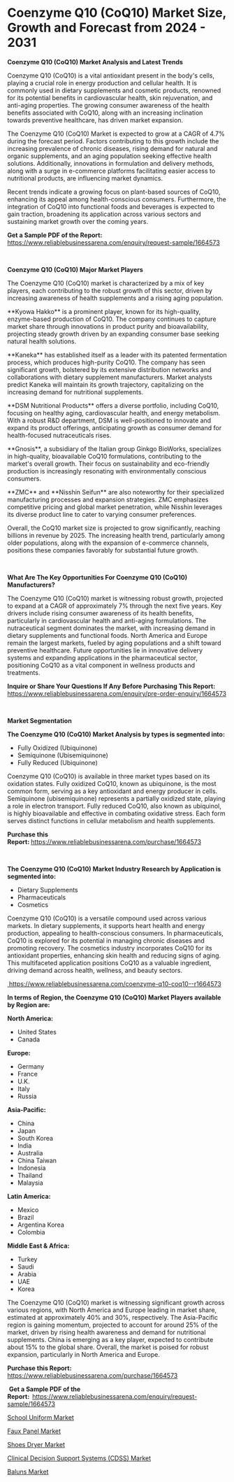 <p><h1>Coenzyme Q10 (CoQ10) Market Size, Growth and Forecast from 2024 - 2031</h1></p><p><strong>Coenzyme Q10 (CoQ10) Market Analysis and Latest Trends</strong></p>
<p><p>Coenzyme Q10 (CoQ10) is a vital antioxidant present in the body's cells, playing a crucial role in energy production and cellular health. It is commonly used in dietary supplements and cosmetic products, renowned for its potential benefits in cardiovascular health, skin rejuvenation, and anti-aging properties. The growing consumer awareness of the health benefits associated with CoQ10, along with an increasing inclination towards preventive healthcare, has driven market expansion.</p><p>The Coenzyme Q10 (CoQ10) Market is expected to grow at a CAGR of 4.7% during the forecast period. Factors contributing to this growth include the increasing prevalence of chronic diseases, rising demand for natural and organic supplements, and an aging population seeking effective health solutions. Additionally, innovations in formulation and delivery methods, along with a surge in e-commerce platforms facilitating easier access to nutritional products, are influencing market dynamics. </p><p>Recent trends indicate a growing focus on plant-based sources of CoQ10, enhancing its appeal among health-conscious consumers. Furthermore, the integration of CoQ10 into functional foods and beverages is expected to gain traction, broadening its application across various sectors and sustaining market growth over the coming years.</p></p>
<p><strong>Get a Sample PDF of the Report:&nbsp;</strong> <a href="https://www.reliablebusinessarena.com/enquiry/request-sample/1664573?utm_campaign=1284&utm_medium=2&utm_source=Github&utm_content=ia&utm_term=28092024&utm_id=coenzyme-q10-coq10">https://www.reliablebusinessarena.com/enquiry/request-sample/1664573</a></p>
<p>&nbsp;</p>
<p><strong>Coenzyme Q10 (CoQ10) Major Market Players</strong></p>
<p><p>The Coenzyme Q10 (CoQ10) market is characterized by a mix of key players, each contributing to the robust growth of this sector, driven by increasing awareness of health supplements and a rising aging population.</p><p>**Kyowa Hakko** is a prominent player, known for its high-quality, enzyme-based production of CoQ10. The company continues to capture market share through innovations in product purity and bioavailability, projecting steady growth driven by an expanding consumer base seeking natural health solutions.</p><p>**Kaneka** has established itself as a leader with its patented fermentation process, which produces high-purity CoQ10. The company has seen significant growth, bolstered by its extensive distribution networks and collaborations with dietary supplement manufacturers. Market analysts predict Kaneka will maintain its growth trajectory, capitalizing on the increasing demand for nutritional supplements.</p><p>**DSM Nutritional Products** offers a diverse portfolio, including CoQ10, focusing on healthy aging, cardiovascular health, and energy metabolism. With a robust R&D department, DSM is well-positioned to innovate and expand its product offerings, anticipating growth as consumer demand for health-focused nutraceuticals rises.</p><p>**Gnosis**, a subsidiary of the Italian group Ginkgo BioWorks, specializes in high-quality, bioavailable CoQ10 formulations, contributing to the market's overall growth. Their focus on sustainability and eco-friendly production is increasingly resonating with environmentally conscious consumers.</p><p>**ZMC** and **Nisshin Seifun** are also noteworthy for their specialized manufacturing processes and expansion strategies. ZMC emphasizes competitive pricing and global market penetration, while Nisshin leverages its diverse product line to cater to varying consumer preferences.</p><p>Overall, the CoQ10 market size is projected to grow significantly, reaching billions in revenue by 2025. The increasing health trend, particularly among older populations, along with the expansion of e-commerce channels, positions these companies favorably for substantial future growth.</p></p>
<p>&nbsp;</p>
<p><strong>What Are The Key Opportunities For Coenzyme Q10 (CoQ10) Manufacturers?</strong></p>
<p><p>The Coenzyme Q10 (CoQ10) market is witnessing robust growth, projected to expand at a CAGR of approximately 7% through the next five years. Key drivers include rising consumer awareness of its health benefits, particularly in cardiovascular health and anti-aging formulations. The nutraceutical segment dominates the market, with increasing demand in dietary supplements and functional foods. North America and Europe remain the largest markets, fueled by aging populations and a shift toward preventive healthcare. Future opportunities lie in innovative delivery systems and expanding applications in the pharmaceutical sector, positioning CoQ10 as a vital component in wellness products and treatments.</p></p>
<p><strong>Inquire or Share Your Questions If Any Before Purchasing This Report:</strong> <a href="https://www.reliablebusinessarena.com/enquiry/pre-order-enquiry/1664573?utm_campaign=1284&utm_medium=2&utm_source=Github&utm_content=ia&utm_term=28092024&utm_id=coenzyme-q10-coq10">https://www.reliablebusinessarena.com/enquiry/pre-order-enquiry/1664573</a></p>
<p>&nbsp;</p>
<p><strong>Market Segmentation</strong></p>
<p><strong>The Coenzyme Q10 (CoQ10) Market Analysis by types is segmented into:</strong></p>
<p><ul><li>Fully Oxidized (Ubiquinone)</li><li>Semiquinone (Ubisemiquinone)</li><li>Fully Reduced (Ubiquinone)</li></ul></p>
<p><p>Coenzyme Q10 (CoQ10) is available in three market types based on its oxidation states. Fully oxidized CoQ10, known as ubiquinone, is the most common form, serving as a key antioxidant and energy producer in cells. Semiquinone (ubisemiquinone) represents a partially oxidized state, playing a role in electron transport. Fully reduced CoQ10, also known as ubiquinol, is highly bioavailable and effective in combating oxidative stress. Each form serves distinct functions in cellular metabolism and health supplements.</p></p>
<p><strong>Purchase this Report:&nbsp;</strong><a href="https://www.reliablebusinessarena.com/purchase/1664573?utm_campaign=1284&utm_medium=2&utm_source=Github&utm_content=ia&utm_term=28092024&utm_id=coenzyme-q10-coq10">https://www.reliablebusinessarena.com/purchase/1664573</a></p>
<p>&nbsp;</p>
<p><strong>The Coenzyme Q10 (CoQ10) Market Industry Research by Application is segmented into:</strong></p>
<p><ul><li>Dietary Supplements</li><li>Pharmaceuticals</li><li>Cosmetics</li></ul></p>
<p><p>Coenzyme Q10 (CoQ10) is a versatile compound used across various markets. In dietary supplements, it supports heart health and energy production, appealing to health-conscious consumers. In pharmaceuticals, CoQ10 is explored for its potential in managing chronic diseases and promoting recovery. The cosmetics industry incorporates CoQ10 for its antioxidant properties, enhancing skin health and reducing signs of aging. This multifaceted application positions CoQ10 as a valuable ingredient, driving demand across health, wellness, and beauty sectors.</p></p>
<p><a href="https://www.reliablebusinessarena.com/coenzyme-q10-coq10--r1664573?utm_campaign=1284&utm_medium=2&utm_source=Github&utm_content=ia&utm_term=28092024&utm_id=coenzyme-q10-coq10">&nbsp;https://www.reliablebusinessarena.com/coenzyme-q10-coq10--r1664573</a></p>
<p><strong>In terms of Region, the Coenzyme Q10 (CoQ10) Market Players available by Region are:</strong></p>
<p>
    <p> <strong> North America: </strong>
        <ul>
            <li>United States</li>
            <li>Canada</li>
        </ul>
        </p> 
    <p> <strong> Europe: </strong>
        <ul>
            <li>Germany</li>
            <li>France</li>
            <li>U.K.</li>
            <li>Italy</li>
            <li>Russia</li>
        </ul>
        </p> 
    <p> <strong> Asia-Pacific: </strong>
        <ul>
            <li>China</li>
            <li>Japan</li>
            <li>South Korea</li>
            <li>India</li>
            <li>Australia</li>
            <li>China Taiwan</li>
            <li>Indonesia</li>
            <li>Thailand</li>
            <li>Malaysia</li>
        </ul>
        </p> 
    <p> <strong> Latin America: </strong>
        <ul>
            <li>Mexico</li>
            <li>Brazil</li>
            <li>Argentina Korea</li>
            <li>Colombia</li>
        </ul>
        </p> 
    <p> <strong> Middle East & Africa: </strong>
        <ul>
            <li>Turkey</li>
            <li>Saudi</li>
            <li>Arabia</li>
            <li>UAE</li>
            <li>Korea</li>
        </ul>
    </p>
    </p>
<p><p>The Coenzyme Q10 (CoQ10) market is witnessing significant growth across various regions, with North America and Europe leading in market share, estimated at approximately 40% and 30%, respectively. The Asia-Pacific region is gaining momentum, projected to account for around 25% of the market, driven by rising health awareness and demand for nutritional supplements. China is emerging as a key player, expected to contribute about 15% to the global share. Overall, the market is poised for robust expansion, particularly in North America and Europe.</p></p>
<p><strong>Purchase this Report: </strong><a href="https://www.reliablebusinessarena.com/purchase/1664573?utm_campaign=1284&utm_medium=2&utm_source=Github&utm_content=ia&utm_term=28092024&utm_id=coenzyme-q10-coq10">https://www.reliablebusinessarena.com/purchase/1664573</a></p>
<p>&nbsp;<strong>Get a Sample PDF of the Report:&nbsp;&nbsp;</strong><a href="https://www.reliablebusinessarena.com/enquiry/request-sample/1664573?utm_campaign=1284&utm_medium=2&utm_source=Github&utm_content=ia&utm_term=28092024&utm_id=coenzyme-q10-coq10">https://www.reliablebusinessarena.com/enquiry/request-sample/1664573</a></p>
<p><strong></strong></p>
<p><p><a href="https://www.linkedin.com/pulse/global-perspectives-school-uniform-market-trends-forecast-2024-rynxc?utm_campaign=1284&utm_medium=2&utm_source=Github&utm_content=ia&utm_term=28092024&utm_id=coenzyme-q10-coq10">School Uniform Market</a></p><p><a href="https://issuu.com/reportprime-2/docs/faux-panel-market-size-2030.pptx_cf2141419b8138?utm_campaign=1284&utm_medium=2&utm_source=Github&utm_content=ia&utm_term=28092024&utm_id=coenzyme-q10-coq10">Faux Panel Market</a></p><p><a href="https://www.linkedin.com/pulse/global-shoes-dryer-market-size-trends-analysis-regional-outlook-r0m9c?utm_campaign=1284&utm_medium=2&utm_source=Github&utm_content=ia&utm_term=28092024&utm_id=coenzyme-q10-coq10">Shoes Dryer Market</a></p><p><a href="https://github.com/tamvrosiya/Market-Research-Report-List-6/blob/main/clinical-decision-support-systems-cdss-market.md?utm_campaign=1284&utm_medium=2&utm_source=Github&utm_content=ia&utm_term=28092024&utm_id=coenzyme-q10-coq10">Clinical Decision Support Systems (CDSS) Market</a></p><p><a href="https://issuu.com/reportprime-2/docs/baluns-market-size-2030.pptx_3217b519b50a47?utm_campaign=1284&utm_medium=2&utm_source=Github&utm_content=ia&utm_term=28092024&utm_id=coenzyme-q10-coq10">Baluns Market</a></p></p>
